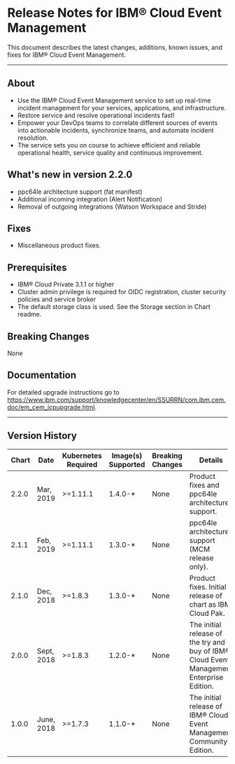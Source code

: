 # Release Notes for IBM® Cloud Event Management

This document describes the latest changes, additions, known issues, and fixes for IBM® Cloud Event Management.
___
## About
* Use the IBM® Cloud Event Management service to set up real-time incident management for your services, applications, and infrastructure.
* Restore service and resolve operational incidents fast!
* Empower your DevOps teams to correlate different sources of events into actionable incidents, synchronize teams, and automate incident resolution.
* The service sets you on course to achieve efficient and reliable operational health, service quality and continuous improvement.

## What's new in version 2.2.0
* ppc64le architecture support (fat manifest)
* Additional incoming integration (Alert Notification)
* Removal of outgoing integrations (Watson Workspace and Stride)

## Fixes
* Miscellaneous product fixes.

## Prerequisites
* IBM® Cloud Private 3.1.1 or higher
* Cluster admin privilege is required for OIDC registration, cluster security policies and service broker
* The default storage class is used.  See the Storage section in Chart readme.

## Breaking Changes
None

## Documentation
For detailed upgrade instructions go to https://www.ibm.com/support/knowledgecenter/en/SSURRN/com.ibm.cem.doc/em_cem_icpupgrade.html.
___
## Version History
| Chart | Date | Kubernetes Required | Image(s) Supported | Breaking Changes | Details |
| ----- | ---- | ------------ | ------------------ | ---------------- | ------- |
| 2.2.0 | Mar, 2019| >=1.11.1 | 1.4.0-* | None | Product fixes and ppc64le architecture support. |
| 2.1.1 | Feb, 2019| >=1.11.1 | 1.3.0-* | None | ppc64le architecture support (MCM release only). |
| 2.1.0 | Dec, 2018| >=1.8.3 | 1.3.0-* | None | Product fixes. Initial release of chart as IBM Cloud Pak. |
| 2.0.0 | Sept, 2018| >=1.8.3 | 1.2.0-* | None | The initial release of the try and buy of IBM® Cloud Event Management Enterprise Edition.  |
| 1.0.0 | June, 2018| >=1.7.3 | 1.1.0-* | None  | The initial release of IBM® Cloud Event Management Community Edition. |
